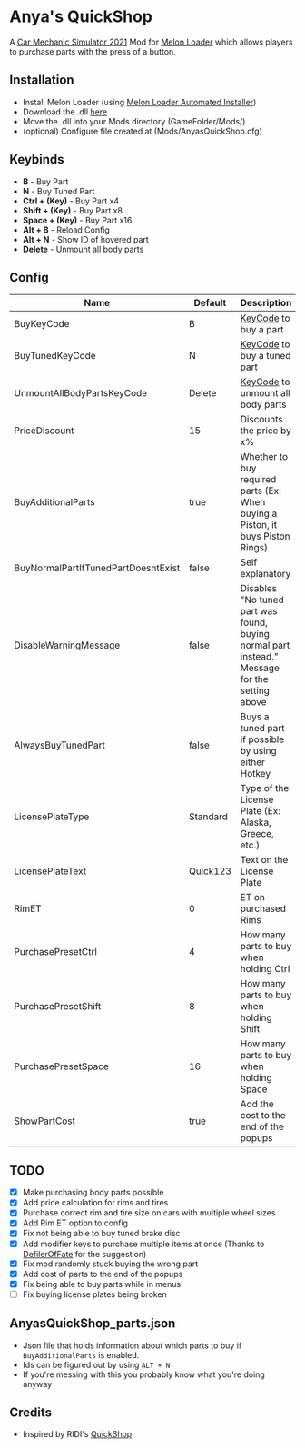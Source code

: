 # Anya's QuickShop
A [Car Mechanic Simulator 2021](https://store.steampowered.com/app/1190000/Car_Mechanic_Simulator_2021/) Mod for [Melon Loader](https://melonwiki.xyz) which allows players to purchase parts with the press of a button.

## Installation
- Install Melon Loader (using [Melon Loader Automated Installer](https://melonwiki.xyz/#/?id=automated-installation))
- Download the .dll [here](https://github.com/keifufu/AnyasQuickShop/releases/latest)
- Move the .dll into your Mods directory (GameFolder/Mods/)
- (optional) Configure file created at (Mods/AnyasQuickShop.cfg)

## Keybinds
- **B** - Buy Part
- **N** - Buy Tuned Part
- **Ctrl + (Key)** - Buy Part x4
- **Shift + (Key)** - Buy Part x8
- **Space + (Key)** - Buy Part x16
- **Alt + B** - Reload Config
- **Alt + N** - Show ID of hovered part
- **Delete** - Unmount all body parts

## Config
| Name | Default | Description |
| --- | --- | --- |
| BuyKeyCode | B | [KeyCode](https://docs.unity3d.com/ScriptReference/KeyCode.html)  to buy a part |
| BuyTunedKeyCode | N | [KeyCode](https://docs.unity3d.com/ScriptReference/KeyCode.html) to buy a tuned part |
| UnmountAllBodyPartsKeyCode | Delete | [KeyCode](https://docs.unity3d.com/ScriptReference/KeyCode.html) to unmount all body parts |
| PriceDiscount | 15 | Discounts the price by x% |
| BuyAdditionalParts | true | Whether to buy required parts (Ex: When buying a Piston, it buys Piston Rings) |
| BuyNormalPartIfTunedPartDoesntExist  | false | Self explanatory |
| DisableWarningMessage | false | Disables "No tuned part was found, buying normal part instead." Message for the setting above |
| AlwaysBuyTunedPart | false | Buys a tuned part if possible by using either Hotkey |
| LicensePlateType | Standard | Type of the License Plate (Ex: Alaska, Greece, etc.) |
| LicensePlateText | Quick123 | Text on the License Plate |
| RimET | 0 | ET on purchased Rims |
| PurchasePresetCtrl | 4 | How many parts to buy when holding Ctrl |
| PurchasePresetShift | 8 | How many parts to buy when holding Shift |
| PurchasePresetSpace | 16 | How many parts to buy when holding Space |
| ShowPartCost | true | Add the cost to the end of the popups |

## TODO
 - [x] Make purchasing body parts possible
 - [x] Add price calculation for rims and tires
 - [x] Purchase correct rim and tire size on cars with multiple wheel sizes
 - [x] Add Rim ET option to config
 - [x] Fix not being able to buy tuned brake disc
 - [x] Add modifier keys to purchase multiple items at once (Thanks to [DefilerOfFate](https://www.nexusmods.com/users/82238008) for the suggestion)
 - [x] Fix mod randomly stuck buying the wrong part
 - [x] Add cost of parts to the end of the popups
 - [x] Fix being able to buy parts while in menus
 - [ ] Fix buying license plates being broken

## AnyasQuickShop_parts.json
- Json file that holds information about which parts to buy if `BuyAdditionalParts` is enabled.  
- Ids can be figured out by using `ALT + N`
- If you're messing with this you probably know what you're doing anyway

## Credits
- Inspired by RIDI's [QuickShop](https://www.nexusmods.com/carmechanicsimulator2021/mods/15)
